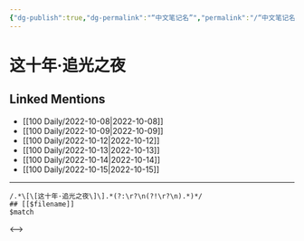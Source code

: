```yaml
---
{"dg-publish":true,"dg-permalink":"“中文笔记名”","permalink":"/“中文笔记名”/"}
---
```


# 这十年·追光之夜

## Linked Mentions
- [[100 Daily/2022-10-08\|2022-10-08]]
- [[100 Daily/2022-10-09\|2022-10-09]]
- [[100 Daily/2022-10-12\|2022-10-12]]
- [[100 Daily/2022-10-13\|2022-10-13]]
- [[100 Daily/2022-10-14\|2022-10-14]]
- [[100 Daily/2022-10-15\|2022-10-15]]


---

```expander
/.*\[\[这十年·追光之夜\]\].*(?:\r?\n(?!\r?\n).*)*/
## [[$filename]]
$match
```

<-->
